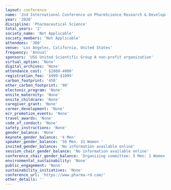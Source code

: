 ```yaml
---
layout: conference 
name: '2nd International Conference on PharmScience Research & Development '
year: '2020'
discipline: 'Pharmaceutical Science'
total_years: '2'
society_name: 'Not Applicable'
society_members: 'Not Applicable'
attendees: '300'
venue: 'Los Angeles, California, United States'
frequency: 'Annual'
sponsors: 'USG United Scientific Group A non-profit organization'
virtual_option: 'None'
digital_archives: 'None'
attendance_cost: ' $2000-4000'
registration_fee: '$999-$1099'
carbon_footprint: '450'
other_carbon_footprint: '90'
electonic_program: 'None'
onsite_maternity: 'None'
onsite_childcare: 'None'
caregiver_grant: 'None'
career_development: 'None'
ecr_promotion_events: 'None'
travel_awards: 'None'
code_of_conduct: 'None'
safety_instructions: 'None'
gender_balance: 'None'
keynote_gender_balance: '4 Men'
speaker_gender_balance: '56 Men: 31 Women '
invited_gender_balance: 'No information available online'
session_chair_gender_balance: 'No information available online'
conference_chair_gender_balance: 'Organizing committee: 5 Men: 2 Women '
environmental_sustainability: 'None'
public_engagement: 'None'
sustainability_initiatives: 'None'
conference_url: 'https://www.pharma-rd.com/'
other_details: ''
---
```

